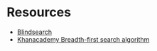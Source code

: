 # Resources

* [Blindsearch](http://www.dsi.unive.it/~atorsell/AI/02-blindsearch.pdf)
* [Khanacademy Breadth-first search algorithm](https://www.khanacademy.org/computing/computer-science/algorithms/breadth-first-search/a/breadth-first-search-and-its-uses)

